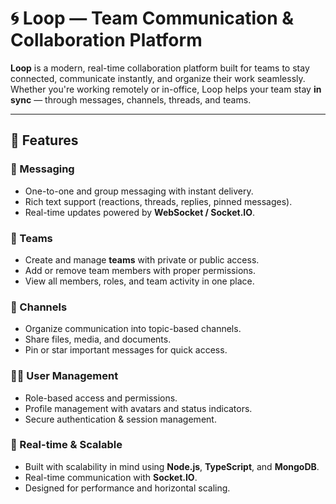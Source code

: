 # 🌀 Loop — Team Communication & Collaboration Platform

**Loop** is a modern, real-time collaboration platform built for teams to stay connected, communicate instantly, and organize their work seamlessly.  
Whether you're working remotely or in-office, Loop helps your team stay **in sync** — through messages, channels, threads, and teams.

---

## 🚀 Features

### 💬 Messaging
- One-to-one and group messaging with instant delivery.
- Rich text support (reactions, threads, replies, pinned messages).
- Real-time updates powered by **WebSocket / Socket.IO**.

### 👥 Teams
- Create and manage **teams** with private or public access.
- Add or remove team members with proper permissions.
- View all members, roles, and team activity in one place.

### 🧵 Channels
- Organize communication into topic-based channels.
- Share files, media, and documents.
- Pin or star important messages for quick access.

### 🧑‍💼 User Management
- Role-based access and permissions.
- Profile management with avatars and status indicators.
- Secure authentication & session management.

### 📡 Real-time & Scalable
- Built with scalability in mind using **Node.js**, **TypeScript**, and **MongoDB**.
- Real-time communication with **Socket.IO**.
- Designed for performance and horizontal scaling.

